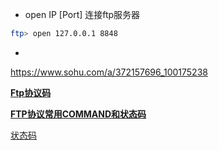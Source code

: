 



+ open IP [Port]    连接ftp服务器

```sh
ftp> open 127.0.0.1 8848
```

+ 

https://www.sohu.com/a/372157696_100175238

[**Ftp协议码**](https://blog.csdn.net/guoxilen/article/details/41149289)

[**FTP协议常用COMMAND和状态码**](https://www.iyunv.com/thread-71881-1-49.html)

[状态码](https://www.cnblogs.com/dongiosblogs/p/4548770.html)